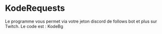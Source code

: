 # KodeRequests
Le programme vous permet via votre jeton discord de follows bot et plus sur Twitch. Le code est : KodeBg
